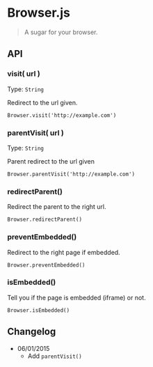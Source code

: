 # Browser.js

> A sugar for your browser.

## API

### visit( url )

Type: `String`

Redirect to the url given.

```
Browser.visit('http://example.com')
```

### parentVisit( url )

Type: `String`

Parent redirect to the url given

```
Browser.parentVisit('http://example.com')
```

### redirectParent()

Redirect the parent to the right url.

```
Browser.redirectParent()
```

### preventEmbedded()

Redirect to the right page if embedded.

```
Browser.preventEmbedded()
```

### isEmbedded()

Tell you if the page is embedded (iframe) or not.

```
Browser.isEmbedded()
```

## Changelog

- 06/01/2015
  + Add `parentVisit()`


